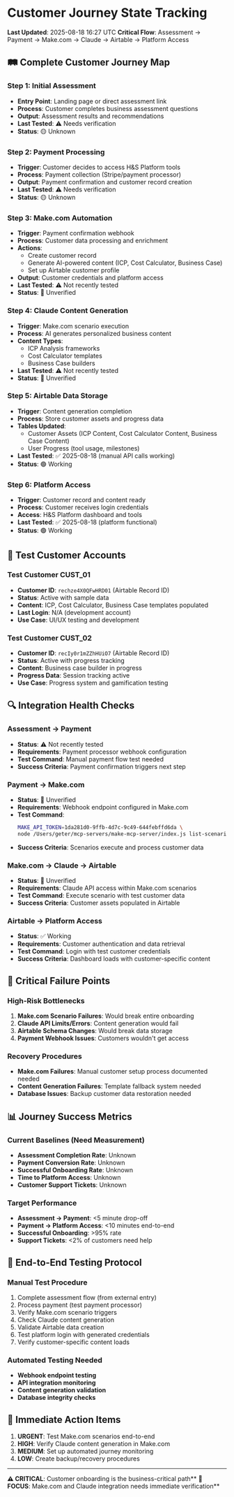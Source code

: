 # Customer Journey State Tracking
**Last Updated**: 2025-08-18 16:27 UTC
**Critical Flow**: Assessment → Payment → Make.com → Claude → Airtable → Platform Access

## 🛤 Complete Customer Journey Map

### **Step 1: Initial Assessment**
- **Entry Point**: Landing page or direct assessment link
- **Process**: Customer completes business assessment questions
- **Output**: Assessment results and recommendations
- **Last Tested**: ⚠️ Needs verification
- **Status**: 🟡 Unknown

### **Step 2: Payment Processing** 
- **Trigger**: Customer decides to access H&S Platform tools
- **Process**: Payment collection (Stripe/payment processor)
- **Output**: Payment confirmation and customer record creation
- **Last Tested**: ⚠️ Needs verification  
- **Status**: 🟡 Unknown

### **Step 3: Make.com Automation**
- **Trigger**: Payment confirmation webhook
- **Process**: Customer data processing and enrichment
- **Actions**:
  - Create customer record
  - Generate AI-powered content (ICP, Cost Calculator, Business Case)
  - Set up Airtable customer profile
- **Output**: Customer credentials and platform access
- **Last Tested**: ⚠️ Not recently tested
- **Status**: 🔴 Unverified

### **Step 4: Claude Content Generation**
- **Trigger**: Make.com scenario execution
- **Process**: AI generates personalized business content
- **Content Types**:
  - ICP Analysis frameworks
  - Cost Calculator templates  
  - Business Case builders
- **Last Tested**: ⚠️ Not recently tested
- **Status**: 🔴 Unverified

### **Step 5: Airtable Data Storage**
- **Trigger**: Content generation completion
- **Process**: Store customer assets and progress data
- **Tables Updated**:
  - Customer Assets (ICP Content, Cost Calculator Content, Business Case Content)
  - User Progress (tool usage, milestones)
- **Last Tested**: ✅ 2025-08-18 (manual API calls working)
- **Status**: 🟢 Working

### **Step 6: Platform Access**
- **Trigger**: Customer record and content ready
- **Process**: Customer receives login credentials
- **Access**: H&S Platform dashboard and tools
- **Last Tested**: ✅ 2025-08-18 (platform functional)
- **Status**: 🟢 Working

## 🧪 Test Customer Accounts

### **Test Customer CUST_01**
- **Customer ID**: `rechze4X0QFwHRD01` (Airtable Record ID)
- **Status**: Active with sample data
- **Content**: ICP, Cost Calculator, Business Case templates populated
- **Last Login**: N/A (development account)
- **Use Case**: UI/UX testing and development

### **Test Customer CUST_02** 
- **Customer ID**: `recIy0r1mZZhHUiO7` (Airtable Record ID)
- **Status**: Active with progress tracking
- **Content**: Business case builder in progress
- **Progress Data**: Session tracking active
- **Use Case**: Progress system and gamification testing

## 🔍 Integration Health Checks

### **Assessment → Payment**
- **Status**: ⚠️ Not recently tested
- **Requirements**: Payment processor webhook configuration
- **Test Command**: Manual payment flow test needed
- **Success Criteria**: Payment confirmation triggers next step

### **Payment → Make.com**
- **Status**: 🔴 Unverified
- **Requirements**: Webhook endpoint configured in Make.com
- **Test Command**: 
  ```bash
  MAKE_API_TOKEN=1da281d0-9ffb-4d7c-9c49-644febffd6da \
  node /Users/geter/mcp-servers/make-mcp-server/index.js list-scenarios
  ```
- **Success Criteria**: Scenarios execute and process customer data

### **Make.com → Claude → Airtable**
- **Status**: 🔴 Unverified  
- **Requirements**: Claude API access within Make.com scenarios
- **Test Command**: Execute scenario with test customer data
- **Success Criteria**: Customer assets populated in Airtable

### **Airtable → Platform Access**
- **Status**: ✅ Working
- **Requirements**: Customer authentication and data retrieval
- **Test Command**: Login with test customer credentials
- **Success Criteria**: Dashboard loads with customer-specific content

## 🚨 Critical Failure Points

### **High-Risk Bottlenecks**
1. **Make.com Scenario Failures**: Would break entire onboarding
2. **Claude API Limits/Errors**: Content generation would fail
3. **Airtable Schema Changes**: Would break data storage
4. **Payment Webhook Issues**: Customers wouldn't get access

### **Recovery Procedures**
- **Make.com Failures**: Manual customer setup process documented needed
- **Content Generation Failures**: Template fallback system needed
- **Database Issues**: Backup customer data restoration needed

## 📊 Journey Success Metrics

### **Current Baselines** (Need Measurement)
- **Assessment Completion Rate**: Unknown
- **Payment Conversion Rate**: Unknown  
- **Successful Onboarding Rate**: Unknown
- **Time to Platform Access**: Unknown
- **Customer Support Tickets**: Unknown

### **Target Performance**
- **Assessment → Payment**: <5 minute drop-off
- **Payment → Platform Access**: <10 minutes end-to-end
- **Successful Onboarding**: >95% rate
- **Support Tickets**: <2% of customers need help

## 🧪 End-to-End Testing Protocol

### **Manual Test Procedure**
1. Complete assessment flow (from external entry)
2. Process payment (test payment processor)
3. Verify Make.com scenario triggers
4. Check Claude content generation
5. Validate Airtable data creation
6. Test platform login with generated credentials
7. Verify customer-specific content loads

### **Automated Testing Needed**
- **Webhook endpoint testing**
- **API integration monitoring** 
- **Content generation validation**
- **Database integrity checks**

## 🎯 Immediate Action Items
1. **URGENT**: Test Make.com scenarios end-to-end
2. **HIGH**: Verify Claude content generation in Make.com
3. **MEDIUM**: Set up automated journey monitoring
4. **LOW**: Create backup/recovery procedures

---
**⚠️ CRITICAL**: Customer onboarding is the business-critical path**
**🎯 FOCUS**: Make.com and Claude integration needs immediate verification**